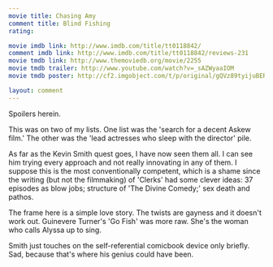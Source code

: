 ```yaml
---
movie title: Chasing Amy
comment title: Blind Fishing
rating: 

movie imdb link: http://www.imdb.com/title/tt0118842/
comment imdb link: http://www.imdb.com/title/tt0118842/reviews-231
movie tmdb link: http://www.themoviedb.org/movie/2255
movie tmdb trailer: http://www.youtube.com/watch?v=_sAZWyaaIOM
movie tmdb poster: http://cf2.imgobject.com/t/p/original/gQVz89tyijuBER1ErqXfXIxph5D.jpg

layout: comment
---
```


Spoilers herein.

This was on two of my lists. One list was the 'search for a decent Askew film.' The other was the 'lead actresses who sleep with the director' pile.

As far as the Kevin Smith quest goes, I have now seen them all. I can see him trying every approach and not really innovating in any of them. I suppose this is the most conventionally competent, which is a shame since the writing (but not the filmmaking) of 'Clerks' had some clever ideas: 37 episodes as blow jobs; structure of 'The Divine Comedy;' sex death and pathos.

The frame here is a simple love story. The twists are gayness and it doesn't work out. Guinevere Turner's 'Go Fish' was more raw. She's the woman who calls Alyssa up to sing.

Smith just touches on the self-referential comicbook device only briefly. Sad, because that's where his genius could have been.
